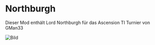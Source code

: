 # Northburgh
Dieser Mod enthält Lord Northburgh für das Ascension TI Turnier von GMan33

![Bild](Legends_Of_The_Orient.png)